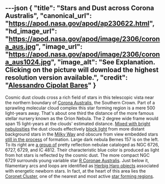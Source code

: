 ---json
{
  "title": "Stars and Dust across Corona Australis",
  "canonical_url": "https://apod.nasa.gov/apod/ap230622.html",
  "hd_image_url": "https://apod.nasa.gov/apod/image/2306/corona_aus.jpg",
  "image_url": "https://apod.nasa.gov/apod/image/2306/corona_aus1024.jpg",
  "image_alt": "See Explanation. Clicking on the picture will download the highest resolution version available.",
  "credit": "[Alessandro Cipolat Bares](https://www.juzaphoto.com/galleria.php?cat=6&srt=mcommento&show=1&tempo=&l=it)"
}
---

Cosmic dust clouds cross a rich field of stars in this telescopic vista near the northern boundary of [Corona Australis](http://www.botproductions.com/stellar/corona_australis.html), the Southern Crown. Part of a sprawling molecular cloud complex this star forming region is a mere 500 light-years away. That's about one third the distance of the more famous stellar nursery known as the Orion Nebula. The 2 degree wide frame would span 15 light-years at the clouds' estimated distance. [Mixed with bright nebulosities](https://ui.adsabs.harvard.edu/abs/1977A%26AS...29...65B/abstract) the dust clouds effectively [block light](https://apod.nasa.gov/apod/ap090425.html) from more distant background stars in the [Milky Way](http://members.nova.org/~sol/chview/chv5.htm) and obscure from view embedded stars [still in the process](http://arxiv.org/abs/1211.6945) of formation. Large dark nebula Bernes 157 is on the left. To its right are [a group of](https://apod.nasa.gov/apod/image/0407/ngc6726_wide_tanlbl1.jpg) pretty reflection nebulae cataloged as NGC 6726, 6727, 6729, and IC 4812. Their characteristic blue color is produced as light from hot stars is reflected by the cosmic dust. The more compact NGC 6729 surrounds young variable star [R Coronae Australis](http://www.solstation.com/stars/r-coraus.htm). Just below it, filamentary arcs and loops are identified as [Herbig Haro objects](https://apod.nasa.gov/apod/ap111027.html) associated with energetic newborn stars. In fact, at the heart of this area lies the [Coronet Cluster](https://chandra.harvard.edu/photo/2007/coronet/), one of the nearest and most active [star forming regions](https://ui.adsabs.harvard.edu/abs/2008hsf2.book..735N/abstract).
